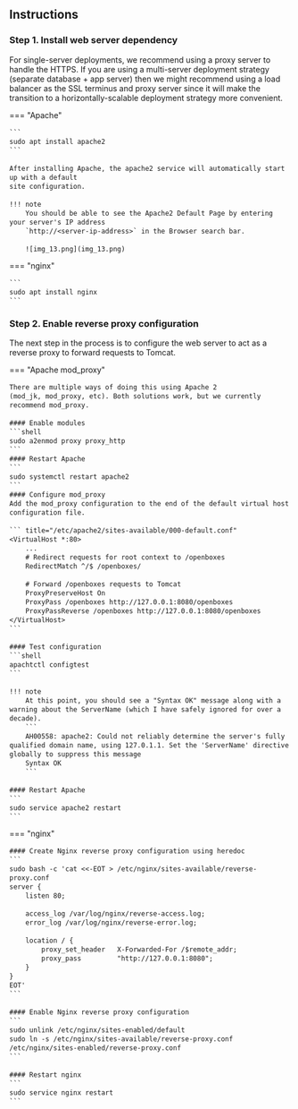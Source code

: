 ## Instructions

### Step 1. Install web server dependency

For single-server deployments, we recommend using a proxy server to handle the HTTPS. If you are using
a multi-server deployment strategy (separate database + app server) then we might recommend using a load balancer
as the SSL terminus and proxy server since it will make the transition to a horizontally-scalable
deployment strategy more convenient.


=== "Apache"

    ```
    sudo apt install apache2
    ```

    After installing Apache, the apache2 service will automatically start up with a default 
    site configuration.

    !!! note 
        You should be able to see the Apache2 Default Page by entering your server's IP address 
        `http://<server-ip-address>` in the Browser search bar.

        ![img_13.png](img_13.png)


=== "nginx"

    ```
    sudo apt install nginx
    ```

### Step 2. Enable reverse proxy configuration

The next step in the process is to configure the web server to act as a reverse proxy to
forward requests to Tomcat.

=== "Apache mod_proxy"

    There are multiple ways of doing this using Apache 2
    (mod_jk, mod_proxy, etc). Both solutions work, but we currently recommend mod_proxy.

    #### Enable modules 
    ```shell
    sudo a2enmod proxy proxy_http
    ```
    #### Restart Apache
    ```
    sudo systemctl restart apache2
    ```
    #### Configure mod_proxy
    Add the mod_proxy configuration to the end of the default virtual host configuration file.

    ``` title="/etc/apache2/sites-available/000-default.conf"
    <VirtualHost *:80>
        ...
        # Redirect requests for root context to /openboxes
        RedirectMatch ^/$ /openboxes/

        # Forward /openboxes requests to Tomcat
        ProxyPreserveHost On
        ProxyPass /openboxes http://127.0.0.1:8080/openboxes
        ProxyPassReverse /openboxes http://127.0.0.1:8080/openboxes
    </VirtualHost>
    ```

    #### Test configuration  
    ```shell
    apachtctl configtest
    ```
    
    !!! note
        At this point, you should see a "Syntax OK" message along with a warning about the ServerName (which I have safely ignored for over a decade). 
        ```
        AH00558: apache2: Could not reliably determine the server's fully qualified domain name, using 127.0.1.1. Set the 'ServerName' directive globally to suppress this message
        Syntax OK
        ```

    #### Restart Apache
    ```
    sudo service apache2 restart
    ```

=== "nginx"

    #### Create Nginx reverse proxy configuration using heredoc
    ```
    sudo bash -c 'cat <<-EOT > /etc/nginx/sites-available/reverse-proxy.conf
    server {
        listen 80;
    
        access_log /var/log/nginx/reverse-access.log;
        error_log /var/log/nginx/reverse-error.log;
    
        location / {
            proxy_set_header   X-Forwarded-For /$remote_addr;
            proxy_pass         "http://127.0.0.1:8080";
        }
    }
    EOT'
    ```
    
    #### Enable Nginx reverse proxy configuration
    ```
    sudo unlink /etc/nginx/sites-enabled/default
    sudo ln -s /etc/nginx/sites-available/reverse-proxy.conf /etc/nginx/sites-enabled/reverse-proxy.conf
    ```

    #### Restart nginx
    ```
    sudo service nginx restart
    ```
